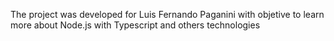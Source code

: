 The project was developed for Luis Fernando Paganini with objetive to learn more about Node.js with Typescript and others technologies


